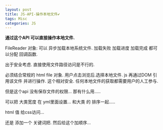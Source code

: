 ```yaml
---
layout: post
title: JS-API-操作本地文件✔︎
tags: Misc
categories: JS
---
```


**通过这个API 可以直接操作本地文件.**

FileReader 对象:
可以 异步加载本地系统文件.
加载失败 加载进度 加载完成 都可以分配 回调函数.



出于安全考虑. 直接使用文件路径访问是不行的.

必须结合常规的 html file 对象.
用户点击浏览后.选择本地文件.
js 再通过DOM 引用该文件 并进行操作.
这个相对安全. 任何本地文件的获取都需要用户的人工参与.



但是这个api 没有保存文件的权限… 那有什么用.....




可以把 大类宽度 在 yml里面设置…
和大类 的 排序一起.....




html 值 给css访问...



还是 添加一个 关键词把.
然后给这个加顺序...

















































